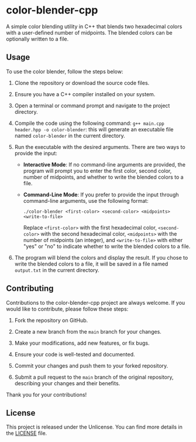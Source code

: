 # color-blender-cpp

A simple color blending utility in C++ that blends two hexadecimal colors with a user-defined number of midpoints. The blended colors can be optionally written to a file.

## Usage

To use the color blender, follow the steps below:

1. Clone the repository or download the source code files.

2. Ensure you have a C++ compiler installed on your system.

3. Open a terminal or command prompt and navigate to the project directory.

4. Compile the code using the following command:
  `g++ main.cpp header.hpp -o color-blender`: this will generate an executable file named `color-blender` in the current directory.

5. Run the executable with the desired arguments. There are two ways to provide the input:

   - **Interactive Mode**: If no command-line arguments are provided, the program will prompt you to enter the first color, second color, number of midpoints, and whether to write the blended colors to a file.

   - **Command-Line Mode**: If you prefer to provide the input through command-line arguments, use the following format:

     `./color-blender <first-color> <second-color> <midpoints> <write-to-file>`

     Replace `<first-color>` with the first hexadecimal color, `<second-color>` with the second hexadecimal color, `<midpoints>` with the number of midpoints (an integer), and `<write-to-file>` with either "yes" or "no" to indicate whether to write the blended colors to a file.

6. The program will blend the colors and display the result. If you chose to write the blended colors to a file, it will be saved in a file named `output.txt` in the current directory.

## Contributing

Contributions to the color-blender-cpp project are always welcome. If you would like to contribute, please follow these steps:

1. Fork the repository on GitHub.

2. Create a new branch from the `main` branch for your changes.

3. Make your modifications, add new features, or fix bugs.

4. Ensure your code is well-tested and documented.

5. Commit your changes and push them to your forked repository.

6. Submit a pull request to the `main` branch of the original repository, describing your changes and their benefits.

Thank you for your contributions!

## License

This project is released under the Unlicense. You can find more details in the [LICENSE](LICENSE) file.
